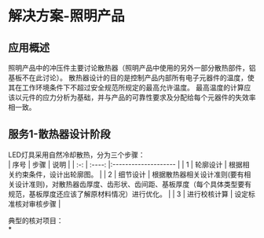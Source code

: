# 解决方案-照明产品 

## 应用概述 
照明产品中的冲压件主要讨论散热器（照明产品中使用的另外一部分散热部件，铝基板不在此讨论）。 
散热器设计的目的是控制产品内部所有电子元器件的温度，使其在工作环境条件下不超过安全规范所规定的最高允许温度。 
最高温度的计算应该以元件的应力分析为基础，并与产品的可靠性要求及分配给每个元器件的失效率相一致。 

## 服务1-散热器设计阶段 
LED灯具采用自然冷却散热，分为三个步骤：  
| 序号 | 步骤  | 说明 |
| :-: | :----: |:-------------------- |
| 1 | 轮廓设计 | 根据相关约束条件，设计出轮廓图。 |
| 2 | 细节设计 | 根据散热器相关设计准则(要有相关设计准则)，对散热器齿厚度、齿形状、齿间距、基板厚度（每个具体类型要有规范，基板厚度还应该了解原材料情况）进行优化。 |
| 3 | 进行校核计算 | 设定标准核对审核步骤 | 
 
 典型的核对项目：  
 * 
